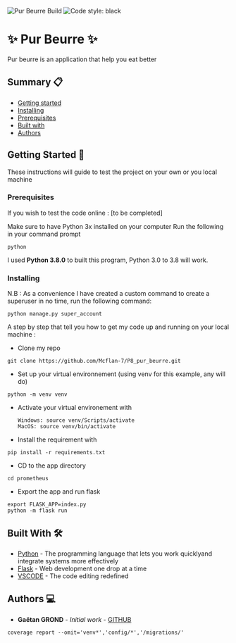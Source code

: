 ![Pur Beurre Build](https://github.com/gaetangr/P7_prometheus/workflows/Prometheus%20Build/badge.svg) ![Code style: black](https://img.shields.io/badge/code%20style-black-000000.svg)

# ✨ Pur Beurre ✨

Pur beurre is an application that help you eat better

## Summary 📋

- [Getting started](#getting-started)
- [Installing](#installing)
- [Prerequisites](#prerequisites)
- [Built with](#built-with)
- [Authors](#authors)

## Getting Started 🚀

These instructions will guide to test the project on your own or you local machine

### Prerequisites

If you wish to test the code online : [to be completed]

Make sure to have Python 3x installed on your computer
Run the following in your command prompt

```
python
```

I used **Python 3.8.0** to built this program, Python 3.0 to 3.8 will work.

### Installing

N.B : As a convenience I have created a custom command to create a superuser in no time, run the following command:

```
python manage.py super_account
```


A step by step that tell you how to get my code up and running on your local machine :

- Clone my repo

```
git clone https://github.com/Mcflan-7/P8_pur_beurre.git
```

- Set up your virtual environnement (using venv for this example, any will do)

```
python -m venv venv
```

- Activate your virtual environement with

  ```
  Windows: source venv/Scripts/activate
  MacOS: source venv/bin/activate
  ```

- Install the requirement with

```
pip install -r requirements.txt
```

- CD to the app directory

```
cd prometheus
```

- Export the app and run flask

```
export FLASK_APP=index.py
python -m flask run

```

## Built With 🛠

- [Python](<[https://www.python.org/](https://www.python.org/)>) - The programming language that lets you work quicklyand integrate systems more effectively
- [Flask](<[https://flask.palletsprojects.com/en/1.1.x/(https://flask.palletsprojects.com/en/1.1.x/)>) - Web development one drop at a time
- [VSCODE](<[https://code.visualstudio.com/](https://code.visualstudio.com/)>) - The code editing redefined

## Authors 💻

- **Gaëtan GROND** - _Initial work_ - [GITHUB](<[https://github.com/Mcflan-7](https://github.com/Mcflan-7)>)


```
coverage report --omit='venv*','config/*','/migrations/'
```
```

```
